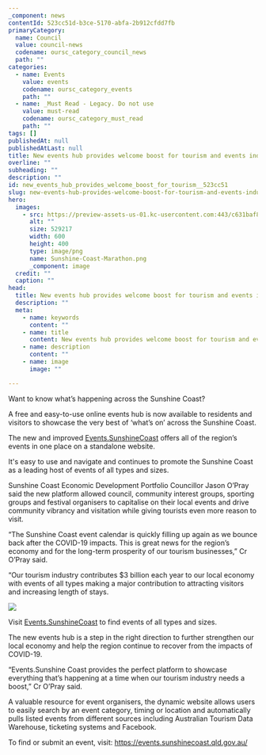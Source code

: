 ```yaml
---
_component: news
contentId: 523cc51d-b3ce-5170-abfa-2b912cfdd7fb
primaryCategory:
  name: Council
  value: council-news
  codename: oursc_category_council_news
  path: ""
categories:
  - name: Events
    value: events
    codename: oursc_category_events
    path: ""
  - name: _Must Read - Legacy. Do not use
    value: must-read
    codename: oursc_category_must_read
    path: ""
tags: []
publishedAt: null
publishedAtLast: null
title: New events hub provides welcome boost for tourism and events industry
overline: ""
subheading: ""
description: ""
id: new_events_hub_provides_welcome_boost_for_tourism__523cc51
slug: new-events-hub-provides-welcome-boost-for-tourism-and-events-industry
hero:
  images:
    - src: https://preview-assets-us-01.kc-usercontent.com:443/c631baf8-1b46-001f-580c-d0001b68b4a8/52c952c8-2916-4201-9f4e-fa118941b6d1/Sunshine-Coast-Marathon.png
      alt: ""
      size: 529217
      width: 600
      height: 400
      type: image/png
      name: Sunshine-Coast-Marathon.png
      _component: image
  credit: ""
  caption: ""
head:
  title: New events hub provides welcome boost for tourism and events industry
  description: ""
  meta:
    - name: keywords
      content: ""
    - name: title
      content: New events hub provides welcome boost for tourism and events industry
    - name: description
      content: ""
    - name: image
      image: ""

---
```

Want to know what’s happening across the Sunshine Coast?

A free and easy-to-use online events hub is now available to residents and visitors to showcase the very best of ‘what’s on’ across the Sunshine Coast.

The new and improved [Events.SunshineCoast](https://events.sunshinecoast.qld.gov.au/)
&#x20;offers all of the region’s events in one place on a standalone website.

It's easy to use and navigate and continues to promote the Sunshine Coast as a leading host of events of all types and sizes.

Sunshine Coast Economic Development Portfolio Councillor Jason O’Pray said the new platform allowed council, community interest groups, sporting groups and festival organisers to capitalise on their local events and drive community vibrancy and visitation while giving tourists even more reason to visit.

“The Sunshine Coast event calendar is quickly filling up again as we bounce back after the COVID-19 impacts. This is great news for the region’s economy and for the long-term prosperity of our tourism businesses,” Cr O’Pray said.

“Our tourism industry contributes $3 billion each year to our local economy with events of all types making a major contribution to attracting visitors and increasing length of stays.

![](https://preview-assets-us-01.kc-usercontent.com:443/c631baf8-1b46-001f-580c-d0001b68b4a8/0f258c08-e820-4d19-aa1b-980320dbdca7/Events.Sunshine-Coast-website.jpg)

Visit [Events.SunshineCoast](https://events.sunshinecoast.qld.gov.au/)
&#x20;to find events of all types and sizes.

The new events hub is a step in the right direction to further strengthen our local economy and help the region continue to recover from the impacts of COVID-19.

“Events.Sunshine Coast provides the perfect platform to showcase everything that’s happening at a time when our tourism industry needs a boost,” Cr O’Pray said.

A valuable resource for event organisers, the dynamic website allows users to easily search by an event category, timing or location and automatically pulls listed events from different sources including Australian Tourism Data Warehouse, ticketing systems and Facebook.

To find or submit an event, visit: <https://events.sunshinecoast.qld.gov.au/>
